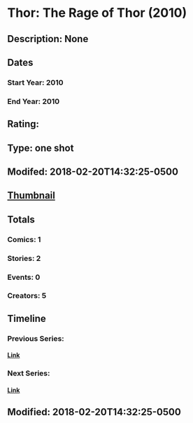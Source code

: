 # Thor: The Rage of Thor (2010)
## Description: None
## Dates
### Start Year: 2010
### End Year: 2010
## Rating: 
## Type: one shot
## Modifed: 2018-02-20T14:32:25-0500
## [Thumbnail](http://i.annihil.us/u/prod/marvel/i/mg/a/10/5a8c77a8a8d47.jpg)
## Totals
### Comics: 1
### Stories: 2
### Events: 0
### Creators: 5
## Timeline
### Previous Series: 
#### [Link]()
### Next Series: 
#### [Link]()
## Modified: 2018-02-20T14:32:25-0500